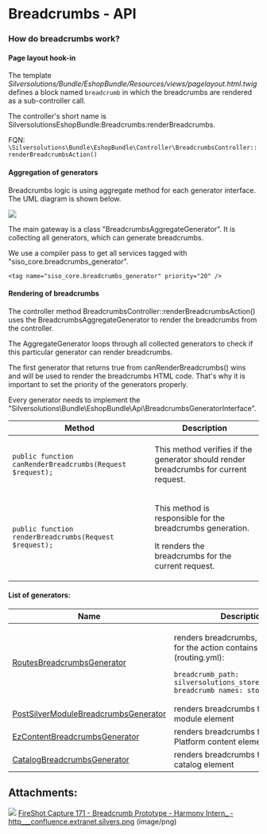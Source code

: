 #  Breadcrumbs - API 

### How do breadcrumbs work?

#### Page layout hook-in

The template *Silversolutions/Bundle/EshopBundle/Resources/views/pagelayout.html.twig* defines a block named `breadcrumb` in which the breadcrumbs are rendered as a sub-controller call.

The controller's short name is SilversolutionsEshopBundle:Breadcrumbs:renderBreadcrumbs.

FQN: `\Silversolutions\Bundle\EshopBundle\Controller\BreadcrumbsController::renderBreadcrumbsAction()`

#### Aggregation of generators

Breadcrumbs logic is using aggregate method for each generator interface.  The UML diagram is shown below.

![](attachments/23560525/23563402.png)

The main gateway is a class "BreadcrumbsAggregateGenerator". It is collecting all generators, which can generate breadcrumbs. 

We use a compiler pass to get all services tagged with "siso\_core.breadcrumbs\_generator".

``` 
<tag name="siso_core.breadcrumbs_generator" priority="20" />
```

#### Rendering of breadcrumbs

The controller method BreadcrumbsController::renderBreadcrumbsAction() uses the BreadcrumbsAggregateGenerator to render the breadcrumbs from the controller.

The AggregateGenerator loops through all collected generators to check if this particular generator can render breadcrumbs.

The first generator that returns true from canRenderBreadcrumbs() wins and will be used to render the breadcrumbs HTML code. That's why it is important to set the priority of the generators properly.

Every generator needs to implement the "Silversolutions\\Bundle\\EshopBundle\\Api\\BreadcrumbsGeneratorInterface".

<table>
<thead>
<tr class="header">
<th>Method</th>
<th>Description</th>
</tr>
</thead>
<tbody>
<tr>
<td><pre><code>public function canRenderBreadcrumbs(Request $request);</code></pre></td>
<td><p>This method verifies if the generator should render breadcrumbs for current request.</p></td>
</tr>
<tr>
<td><pre><code>public function renderBreadcrumbs(Request $request);</code></pre></td>
<td><p>This method is responsible for the breadcrumbs generation.</p>
<p>It renders the breadcrumbs for the current request.</p></td>
</tr>
</tbody>
</table>

#### List of generators:

<table>
<thead>
<tr class="header">
<th>Name</th>
<th>Description</th>
</tr>
</thead>
<tbody>
<tr>
<td><p><a href="RoutesBreadcrumbsGenerator_23560748.html">RoutesBreadcrumbsGenerator</a></p></td>
<td><div class="content-wrapper">
<p>renders breadcrumbs, if the route for the action contains information (routing.yml):</p>
<pre class="" data-syntaxhighlighter-params="brush: java; gutter: false; theme: DJango" data-theme="DJango"><code>breadcrumb_path: silversolutions_stored_basket_show
breadcrumb_names: storedBasket</code></pre>
</td>
</tr>
<tr>
<td><a href="PostSilverModuleBreadcrumbsGenerator_23560926.html">PostSilverModuleBreadcrumbsGenerator</a></td>
<td>renders breadcrumbs for a silver module element</td>
</tr>
<tr>
<td><a href="EzContentBreadcrumbsGenerator_23560916.html">EzContentBreadcrumbsGenerator</a></td>
<td>renders breadcrumbs for an eZ Platform content element</td>
</tr>
<tr>
<td><a href="CatalogBreadcrumbsGenerator_23560752.html">CatalogBreadcrumbsGenerator</a></td>
<td>renders breadcrumbs for an e-shop catalog element</td>
</tr>
</tbody>
</table>

## Attachments:

![](images/icons/bullet_blue.gif) [FireShot Capture 171 - Breadcrumb Prototype - Harmony Intern\_ - http\_\_\_confluence.extranet.silvers.png](attachments/23560525/23563402.png) (image/png)  
